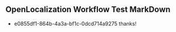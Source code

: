 ## OpenLocalization Workflow Test MarkDown
* e0855df1-864b-4a3a-bf1c-0dcd714a9275 thanks!

<!--HONumber=Aug16_HO3-->


